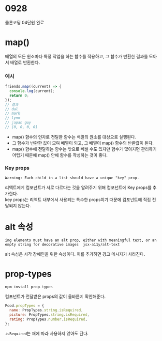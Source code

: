 # 0928

클론코딩 04단원 완료

# map()

배열의 모든 원소마다 특정 작업을 하는 함수를 적용하고, 그 함수가 반환한 결과를 모아서 배열로 반환한다.

### 예시

```javascript
friends.map((current) => {
  console.log(current);
  return 0;
});
// 결과
// dal
// mark
// lynn
// japan guy
// [0, 0, 0, 0]
```

- map() 함수의 인자로 전달한 함수는 배열의 원소를 대상으로 실행된다.
- 그 함수가 반환한 값이 모여 배열이 되고, 그 배열이 map() 함수의 반환값이 된다.
- map() 함수에 전달하는 함수는 밖으로 빼낼 수도 있지만 함수가 많아지면 관리하기 어렵기 때문에 map() 안에 함수를 작성하는 것이 좋다.

### Key props

```
Warning: Each child in a list should have a unique "key" prop.
```

리액트에게 컴포넌트가 서로 다르다는 것을 알려주기 위해 컴포넌트에 Key props를 추가한다.  
key props는 리액트 내부에서 사용되는 특수한 props이기 때문에 컴포넌트에 직접 전달되지 않는다.

# alt 속성

```
img elements must have an alt prop, either with meaningful text, or an empty string for decorative images  jsx-a11y/alt-text
```

alt 속성은 시각 장애인을 위한 속성이다. 이를 추가하면 경고 메시지가 사라진다.

# prop-types

```
npm install prop-types
```

컴포넌트가 전달받은 props의 값이 올바른지 확인해준다.

```javascript
Food.propTypes = {
  name: PropTypes.string.isRequired,
  picture: PropTypes.string.isRequired,
  rating: PropTypes.number.isRequired,
};
```

`isRequired`는 때에 따라 사용하지 않아도 된다.
